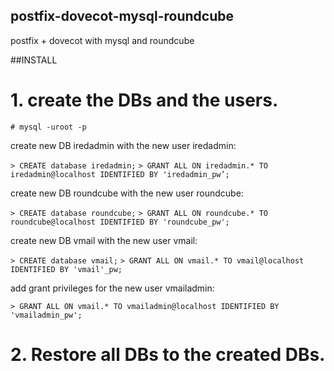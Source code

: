 ## postfix-dovecot-mysql-roundcube
postfix + dovecot with mysql and roundcube


##INSTALL

# 1. create the DBs and the users.
`# mysql -uroot -p`

create new DB iredadmin with the new user iredadmin:

`> CREATE database iredadmin;`
`> GRANT ALL ON iredadmin.* TO iredadmin@localhost IDENTIFIED BY 'iredadmin_pw’;`

create new DB roundcube with the new user roundcube:

`> CREATE database roundcube;`
`> GRANT ALL ON roundcube.* TO roundcube@localhost IDENTIFIED BY 'roundcube_pw';`

create new DB vmail with the new user vmail:

`> CREATE database vmail;`
`> GRANT ALL ON vmail.* TO vmail@localhost IDENTIFIED BY 'vmail'_pw;`

add grant privileges for the new user vmailadmin:

`> GRANT ALL ON vmail.* TO vmailadmin@localhost IDENTIFIED BY 'vmailadmin_pw';`

# 2. Restore all DBs to the created DBs.


